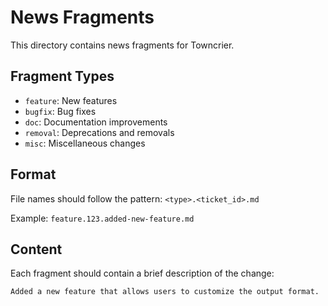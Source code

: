 # News Fragments

This directory contains news fragments for Towncrier.

## Fragment Types

- `feature`: New features
- `bugfix`: Bug fixes
- `doc`: Documentation improvements
- `removal`: Deprecations and removals
- `misc`: Miscellaneous changes

## Format

File names should follow the pattern: `<type>.<ticket_id>.md`

Example: `feature.123.added-new-feature.md`

## Content

Each fragment should contain a brief description of the change:

```markdown
Added a new feature that allows users to customize the output format.
```
